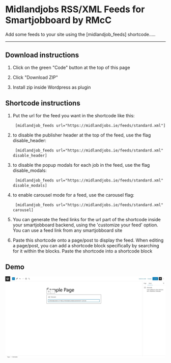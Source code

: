 # Midlandjobs RSS/XML Feeds for Smartjobboard by RMcC

Add some feeds to your site using the [midlandjob_feeds] shortcode.....

---

## Download instructions

1. Click on the green "Code" button at the top of this page

2. Click "Download ZIP"

3. Install zip inside Wordpress as plugin

## Shortcode instructions

1. Put the url for the feed you want in the shortcode like this:

        [midlandjob_feeds url="https://midlandjobs.ie/feeds/standard.xml"]

2. to disable the publisher header at the top of the feed, use the flag disable_header:

        [midlandjob_feeds url="https://midlandjobs.ie/feeds/standard.xml" disable_header]

3. to disable the popup modals for each job in the feed, use the flag disable_modals:

        [midlandjob_feeds url="https://midlandjobs.ie/feeds/standard.xml" disable_modals]

4. to enable carousel mode for a feed, use the carousel flag:

        [midlandjob_feeds url="https://midlandjobs.ie/feeds/standard.xml" carousel]

5. You can generate the feed links for the url part of the shortcode inside your smartjobboard backend, using the 'customize your feed' option. You can use a feed link from any smartjobboard site

6. Paste this shortcode onto a page/post to display the feed. When editing a page/post, you can add a shortcode block specifically by searching for it within the blocks. Paste the shortcode into a shortcode block
 
## Demo

![demo img](https://github.com/robmccormack89/midlandjobs-feeds-plugin/blob/master/demo.jpg?raw=true)